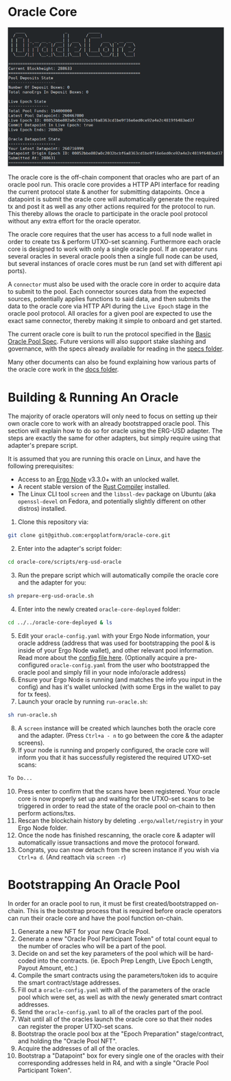 # Oracle Core

![](images/oracle-core.png)

The oracle core is the off-chain component that oracles who are part of an oracle pool run. This oracle core provides a HTTP API interface for reading the current protocol state & another for submitting datapoints. Once a datapoint is submit the oracle core will automatically generate the required tx and post it as well as any other actions required for the protocol to run. This thereby allows the oracle to participate in the oracle pool protocol without any extra effort for the oracle operator.

The oracle core requires that the user has access to a full node wallet in order to create txs & perform UTXO-set scanning. Furthermore each oracle core is designed to work with only a single oracle pool. If an operator runs several oracles in several oracle pools then a single full node can be used, but several instances of oracle cores must be run (and set with different api ports).

A `connector` must also be used with the oracle core in order to acquire data to submit to the pool. Each connector sources data from the expected sources, potentially applies functions to said data, and then submits the data to the oracle core via HTTP API during the `Live Epoch` stage in the oracle pool protocol. All oracles for a given pool are expected to use the exact same connector, thereby making it simple to onboard and get started.

The current oracle core is built to run the protocol specified in the [Basic Oracle Pool Spec](https://github.com/ergoplatform/oracle-core/blob/master/docs/specs/Basic-Oracle-Pool-Spec.md). Future versions will also support stake slashing and governance, with the specs already available for reading in the [specs folder](docs/specs).

Many other documents can also be found explaining how various parts of the oracle core work in the [docs folder](docs).


# Building & Running An Oracle
The majority of oracle operators will only need to focus on setting up their own oracle core to work with an already bootstrapped oracle pool. This section will explain how to do so for oracle using the ERG-USD adapter. The steps are exactly the same for other adapters, but simply require using that adapter's prepare script.

It is assumed that you are running this oracle on Linux, and have the following prerequisites:
- Access to an [Ergo Node](https://github.com/ergoplatform/ergo) v3.3.0+ with an unlocked wallet.
- A recent stable version of the [Rust Compiler](https://www.rust-lang.org/tools/install) installed.
- The Linux CLI tool `screen` and the `libssl-dev` package on Ubuntu (aka `openssl-devel` on Fedora, and potentially slightly different on other distros) installed.

1. Clone this repository via:
```sh
git clone git@github.com:ergoplatform/oracle-core.git
```
2. Enter into the adapter's script folder:
```sh
cd oracle-core/scripts/erg-usd-oracle
```
3. Run the prepare script which will automatically compile the oracle core and the adapter for you:
```sh
sh prepare-erg-usd-oracle.sh
```
4. Enter into the newly created `oracle-core-deployed` folder:
```sh
cd ../../oracle-core-deployed & ls
```
5. Edit your `oracle-config.yaml` with your Ergo Node information, your oracle address (address that was used for bootstrapping the pool & is inside of your Ergo Node wallet), and other relevant pool information. Read more about the [config file here](docs/Oracle-Config.md). (Optionally acquire a pre-configured `oracle-config.yaml` from the user who bootstrapped the oracle pool and simply fill in your node info/oracle address)
6. Ensure your Ergo Node is running (and matches the info you input in the config) and has it's wallet unlocked (with some Ergs in the wallet to pay for tx fees).
7. Launch your oracle by running `run-oracle.sh`:
```sh
sh run-oracle.sh
```
8. A `screen` instance will be created which launches both the oracle core and the adapter. (Press `Ctrl+a - n` to go between the core & the adapter screens).
9. If your node is running and properly configured, the oracle core will inform you that it has successfully registered the required UTXO-set scans:
```sh
To Do...
```
10. Press enter to confirm that the scans have been registered. Your oracle core is now properly set up and waiting for the UTXO-set scans to be triggered in order to read the state of the oracle pool on-chain to then perform actions/txs.
11. Rescan the blockchain history by deleting `.ergo/wallet/registry` in your Ergo Node folder.
12. Once the node has finished rescanning, the oracle core & adapter will automatically issue transactions and move the protocol forward.
13. Congrats, you can now detach from the screen instance if you wish via `Ctrl+a d`. (And reattach via `screen -r`)


# Bootstrapping An Oracle Pool
In order for an oracle pool to run, it must be first created/bootstrapped on-chain. This is the bootstrap process that is required before oracle operators can run their oracle core and have the pool function on-chain.

1. Generate a new NFT for your new Oracle Pool.
2. Generate a new "Oracle Pool Participant Token" of total count equal to the number of oracles who will be a part of the pool.
3. Decide on and set the key parameters of the pool which will be hard-coded into the contracts. (ie. Epoch Prep Length, Live Epoch Length, Payout Amount, etc.)
4. Compile the smart contracts using the parameters/token ids to acquire the smart contract/stage addresses.
5. Fill out a `oracle-config.yaml` with all of the parameters of the oracle pool which were set, as well as with the newly generated smart contract addresses.
6. Send the `oracle-config.yaml` to all of the oracles part of the pool.
7. Wait until all of the oracles launch the oracle core so that their nodes can register the proper UTXO-set scans.
8. Bootstrap the oracle pool box at the "Epoch Preparation" stage/contract, and holding the "Oracle Pool NFT".
9. Acquire the addresses of all of the oracles.
10. Bootstrap a "Datapoint" box for every single one of the oracles with their corresponding addresses held in R4, and with a single "Oracle Pool Participant Token".